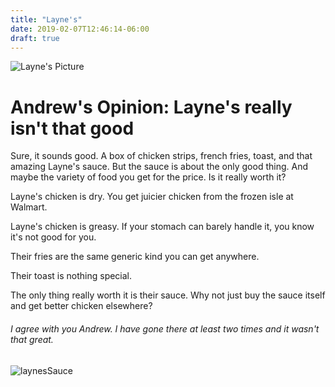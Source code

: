```yaml
---
title: "Layne's"
date: 2019-02-07T12:46:14-06:00
draft: true
---
```


![Layne's Picture](/posts/images/laynes-original-location.jpg)

# Andrew's Opinion: Layne's really isn't that good

Sure, it sounds good. A box of chicken strips, french fries, toast, and that amazing Layne's sauce. But the sauce is about the only good thing. And maybe the variety of food you get for the price. Is it really worth it?

Layne's chicken is dry. You get juicier chicken from the frozen isle at Walmart. 

Layne's chicken is greasy. If your stomach can barely handle it, you know it's not good for you.

Their fries are the same generic kind you can get anywhere.

Their toast is nothing special.

The only thing really worth it is their sauce. Why not just buy the sauce itself and get better chicken elsewhere?

###### I agree with you Andrew. I have gone there at least two times and it wasn't that great.

![laynesSauce](https://www.bing.com/th?id=OIP.gAkS5Q-edJwIQuJsKyj_VwHaE8&w=294&h=191&c=7&o=5&dpr=1.125&pid=1.7)